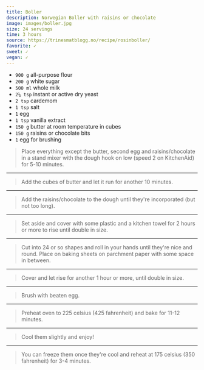 ```yaml
---
title: Boller
description: Norwegian Boller with raisins or chocolate 
image: images/boller.jpg
size: 24 servings
time: 3 hours
source: https://trinesmatblogg.no/recipe/rosinboller/
favorite: ✓
sweet: ✓
vegan: ✓
---
```


* `900 g` all-purpose flour
* `200 g` white sugar
* `500 ml` whole milk
* `2¼ tsp` instant or active dry yeast
* `2 tsp` cardemom
* `1 tsp` salt
* `1` egg
* `1 tsp` vanilla extract
* `150 g` butter at room temperature in cubes
* `150 g` raisins or chocolate bits
* `1` egg for brushing

> Place everything except the butter, second egg and raisins/chocolate in a stand mixer with the dough hook on low (speed 2 on KitchenAid) for 5-10 minutes. 

---

> Add the cubes of butter and let it run for another 10 minutes.

---

> Add the raisins/chocolate to the dough until they're incorporated (but not too long).

---

> Set aside and cover with some plastic and a kitchen towel for 2 hours or more to rise until double in size.

---

> Cut into 24 or so shapes and roll in your hands until they're nice and round. Place on baking sheets on parchment paper with some space in between.

---

> Cover and let rise for another 1 hour or more, until double in size.

---

> Brush with beaten egg.

---

> Preheat oven to 225 celsius (425 fahrenheit) and bake for 11-12 minutes.

---

> Cool them slightly and enjoy!

---

> You can freeze them once they're cool and reheat at 175 celsius (350 fahrenheit) for 3-4 minutes.